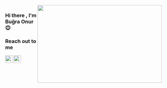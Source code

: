 <img src="https://media.giphy.com/media/123GivAQB7k0s8/giphy.gif" align="right" width="400" height="250">

### Hi there , I'm Buğra Onur :blush:


### Reach out to me

[<img height="24" width="24" src="https://unpkg.com/simple-icons@v4/icons/linkedin.svg" align="left" />][linkedin]

[<img height="24" width="24" src="https://unpkg.com/simple-icons@v4/icons/facebook.svg" align="left" />][facebook]

<br/>
<br/>


[linkedin]: https://tr.linkedin.com/in/buğra-onur-genç-3312b7209
[facebook]: https://www.facebook.com/bgrayakamoz.genc/
